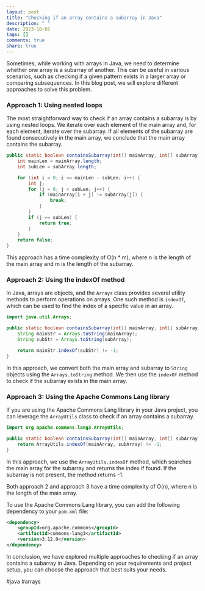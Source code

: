 ```yaml
---
layout: post
title: "Checking if an array contains a subarray in Java"
description: " "
date: 2023-10-05
tags: []
comments: true
share: true
---
```


Sometimes, while working with arrays in Java, we need to determine whether one array is a subarray of another. This can be useful in various scenarios, such as checking if a given pattern exists in a larger array or comparing subsequences. In this blog post, we will explore different approaches to solve this problem.

### Approach 1: Using nested loops

The most straightforward way to check if an array contains a subarray is by using nested loops. We iterate over each element of the main array and, for each element, iterate over the subarray. If all elements of the subarray are found consecutively in the main array, we conclude that the main array contains the subarray.

```java
public static boolean containsSubarray(int[] mainArray, int[] subArray) {
    int mainLen = mainArray.length;
    int subLen = subArray.length;

    for (int i = 0; i <= mainLen - subLen; i++) {
        int j;
        for (j = 0; j < subLen; j++) {
            if (mainArray[i + j] != subArray[j]) {
                break;
            }
        }
        if (j == subLen) {
            return true;
        }
    }
    return false;
}
```
This approach has a time complexity of O(n * m), where n is the length of the main array and m is the length of the subarray.

### Approach 2: Using the indexOf method

In Java, arrays are objects, and the `Arrays` class provides several utility methods to perform operations on arrays. One such method is `indexOf`, which can be used to find the index of a specific value in an array.

```java
import java.util.Arrays;

public static boolean containsSubarray(int[] mainArray, int[] subArray) {
    String mainStr = Arrays.toString(mainArray);
    String subStr = Arrays.toString(subArray);

    return mainStr.indexOf(subStr) != -1;
}
```

In this approach, we convert both the main array and subarray to `String` objects using the `Arrays.toString` method. We then use the `indexOf` method to check if the subarray exists in the main array.

### Approach 3: Using the Apache Commons Lang library

If you are using the Apache Commons Lang library in your Java project, you can leverage the `ArrayUtils` class to check if an array contains a subarray.

```java
import org.apache.commons.lang3.ArrayUtils;

public static boolean containsSubarray(int[] mainArray, int[] subArray) {
    return ArrayUtils.indexOf(mainArray, subArray) != -1;
}
```

In this approach, we use the `ArrayUtils.indexOf` method, which searches the main array for the subarray and returns the index if found. If the subarray is not present, the method returns -1.

Both approach 2 and approach 3 have a time complexity of O(n), where n is the length of the main array.

To use the Apache Commons Lang library, you can add the following dependency to your `pom.xml` file:

```xml
<dependency>
    <groupId>org.apache.commons</groupId>
    <artifactId>commons-lang3</artifactId>
    <version>3.12.0</version>
</dependency>
```

In conclusion, we have explored multiple approaches to checking if an array contains a subarray in Java. Depending on your requirements and project setup, you can choose the approach that best suits your needs.

#java #arrays